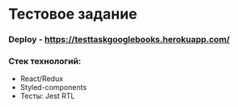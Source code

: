 # Тестовое задание
### Deploy - https://testtaskgooglebooks.herokuapp.com/
### Стек технологий:
* React/Redux
* Styled-components
* Тесты: Jest RTL

